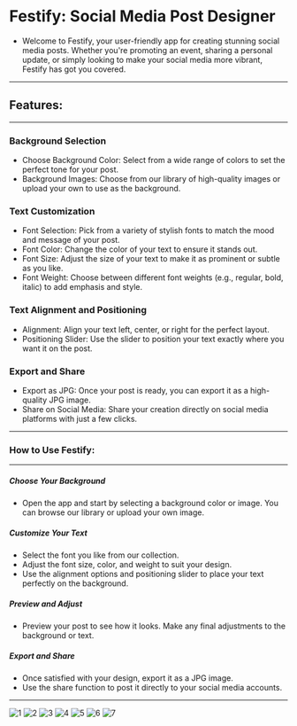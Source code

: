 # Festify: Social Media Post Designer
- Welcome to Festify, your user-friendly app for creating stunning social media posts. Whether you're promoting an event, sharing a personal update, or simply looking to make your social media more vibrant, Festify has got you covered.
___
## Features:
___
### Background Selection
- Choose Background Color: Select from a wide range of colors to set the perfect tone for your post.
- Background Images: Choose from our library of high-quality images or upload your own to use as the background.
### Text Customization
- Font Selection: Pick from a variety of stylish fonts to match the mood and message of your post.
- Font Color: Change the color of your text to ensure it stands out.
- Font Size: Adjust the size of your text to make it as prominent or subtle as you like.
- Font Weight: Choose between different font weights (e.g., regular, bold, italic) to add emphasis and style.
### Text Alignment and Positioning
- Alignment: Align your text left, center, or right for the perfect layout.
- Positioning Slider: Use the slider to position your text exactly where you want it on the post.
### Export and Share
- Export as JPG: Once your post is ready, you can export it as a high-quality JPG image.
- Share on Social Media: Share your creation directly on social media platforms with just a few clicks.
___
### How to Use Festify:
___
##### _Choose Your Background_
- Open the app and start by selecting a background color or image. You can browse our library or upload your own image.
  
##### _Customize Your Text_
  
- Select the font you like from our collection.
- Adjust the font size, color, and weight to suit your design.
- Use the alignment options and positioning slider to place your text perfectly on the background.

##### _Preview and Adjust_

- Preview your post to see how it looks. Make any final adjustments to the background or text.
##### _Export and Share_ 
- Once satisfied with your design, export it as a JPG image.
- Use the share function to post it directly to your social media accounts.
___
![1](https://github.com/shyamshiyani/fastify/assets/149999914/6bf6431f-f2fb-4bf9-9c33-1e8c06e0bda1)
![2](https://github.com/shyamshiyani/fastify/assets/149999914/062aad71-15ec-4758-94c5-3023bfb9a5f6)
![3](https://github.com/shyamshiyani/fastify/assets/149999914/3499f43e-4083-439f-b7a2-37ae66533fd1)
![4](https://github.com/shyamshiyani/fastify/assets/149999914/33c0ceb2-ca5b-4074-9dbd-539d45ec5ab8)
![5](https://github.com/shyamshiyani/fastify/assets/149999914/37da6503-d471-4a89-a534-7715d87caccb)
![6](https://github.com/shyamshiyani/fastify/assets/149999914/9b63e97f-76e5-4845-9c38-b25f2d2400ba)
![7](https://github.com/shyamshiyani/fastify/assets/149999914/3e89e6fd-97f6-4de2-8fce-f723740f45af)

